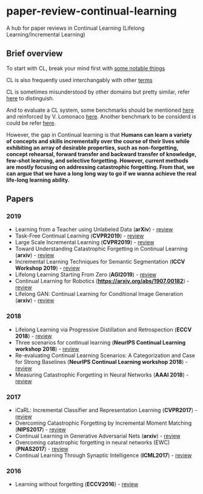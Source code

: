 # paper-review-continual-learning
A hub for paper reviews in Continual Learning (Lifelong Learning/Incremental Learning)

## Brief overview
To start with CL, break your mind first with [some notable things](https://github.com/luulinh90s/paper-review-continual-learning/blob/master/start.md)

CL is also frequently used interchangably with other [terms](https://github.com/luulinh90s/paper-review-continual-learning/blob/master/terminologies.md)

CL is sometimes misunderstood by other domains but pretty similar, refer [here](https://github.com/luulinh90s/paper-review-continual-learning/blob/master/distinguish.md) to distinguish.

And to evaluate a CL system, some benchmarks should be mentioned [here](https://github.com/luulinh90s/paper-review-continual-learning/blob/master/evaluate.md) and reinforced by V. Lomonaco [here](https://vlomonaco.github.io/core50/benchmarks.html). Another benchmark to be considerd is could be refer [here](https://arxiv.org/abs/1810.12488).

However, the gap in Continual learning is that **Humans can learn a variety of concepts and skills incrementally over the course of their lives while exhibiting an array of desirable properties, such as non-forgetting, concept rehearsal, forward transfer and backward transfer of knowledge, few-shot learning, and selective forgetting. However, current methods are mostly focusing on addressing catastrophic forgetting. From that, we can argue that we have a long long way to go if we wanna achieve the real life-long learning ability.**

## Papers
### 2019
- <a name="todo"></a> Learning from a Teacher using Unlabeled Data (**arXiv**) - [review ](https://github.com/luulinh90s/paper-review-continual-learning/blob/master/learning_From_unlabelled.md)
- <a name="todo"></a> Task-Free Continual Learning (**CVPR2019**) - [review ](https://github.com/luulinh90s/paper-review-continual-learning/blob/master/tfcl.md)
- <a name="todo"></a> Large Scale Incremental Learning (**CVPR2019**) - [review ](https://github.com/luulinh90s/paper-review-continual-learning/blob/master/lsil.md) 
- <a name="todo"></a> Toward Understanding Catastrophic Forgetting in Continual Learning (**arxiv**) - [review ](https://github.com/luulinh90s/paper-review-continual-learning/blob/master/understand_cf.md) 
- <a name="todo"></a> Incremental Learning Techniques for Semantic Segmentation (**ICCV Workshop 2019**) - [review ](https://github.com/luulinh90s/paper-review-continual-learning/blob/master/semantic_segmentation_cl.md) 
- <a name="todo"></a> Lifelong Learning Starting From Zero (**AGI2019**) - [review ](https://github.com/luulinh90s/paper-review-continual-learning/blob/master/Lifelong-Learning-Starting-From-Zero.md) 
- <a name="todo"></a> Continual Learning for Robotics (**https://arxiv.org/abs/1907.00182**) - [review ](https://github.com/luulinh90s/paper-review-continual-learning/blob/master/cl_robotics.md) 
- <a name="todo"></a> Lifelong GAN: Continual Learning for Conditional Image Generation (**arxiv**) - [review ](https://github.com/luulinh90s/paper-review-continual-learning/blob/master/lifelong_gans.md) 
### 2018
- <a name="todo"></a> Lifelong Learning via Progressive Distillation and Retrospection (**ECCV 2018**) - [review](https://github.com/luulinh90s/paper-review-continual-learning/blob/master/retro_distill.md)
- <a name="todo"></a> Three scenarios for continual learning (**NeurIPS Continual Learning workshop 2018**) - [review](https://github.com/luulinh90s/paper-review-continual-learning/blob/master/three_scenarios.md)
- <a name="todo"></a> Re-evaluating Continual Learning Scenarios: A Categorization and Case for Strong Baselines (**NeurIPS Continual Learning workshop 2018**) - [review](https://github.com/luulinh90s/paper-review-continual-learning/blob/master/re-evaluate.md)
- <a name="todo"></a> Measuring Catastrophic Forgetting in Neural Networks (**AAAI 2018**) - [review](https://github.com/luulinh90s/paper-review-continual-learning/blob/master/measure_cf.md)
### 2017
- <a name="todo"></a> iCaRL: Incremental Classifier and Representation Learning (**CVPR2017**) - [review](https://github.com/luulinh90s/paper-review-continual-learning/blob/master/icarl.md)
- <a name="todo"></a> Overcoming Catastrophic Forgetting by Incremental Moment Matching (**NIPS2017**) - [review](https://github.com/luulinh90s/paper-review-continual-learning/blob/master/imm.md)
- <a name="todo"></a> Continual Learning in Generative Adversarial Nets (**arxiv**) - [review](https://github.com/luulinh90s/paper-review-continual-learning/blob/master/cont_gans.md)
- <a name="todo"></a> Overcoming catastrophic forgetting in neural networks (EWC) (**PNAS2017**) - [review](https://github.com/luulinh90s/paper-review-continual-learning/blob/master/ewc.md)
- <a name="todo"></a> Continual Learning Through Synaptic Intelligence (**ICML2017**) - [review](https://github.com/luulinh90s/paper-review-continual-learning/blob/master/si.md)
### 2016
- <a name="todo"></a> Learning without forgetting (**ECCV2016**) - [review ](https://github.com/luulinh90s/paper-review-continual-learning/blob/master/LwF.md) 



